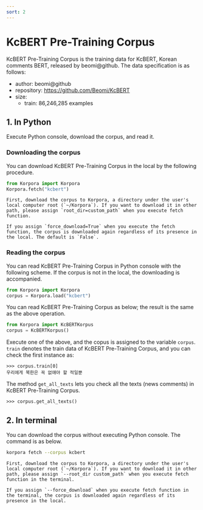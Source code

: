 ```yaml
---
sort: 2
---
```


# KcBERT Pre-Training Corpus

KcBERT Pre-Training Corpus is the training data for KcBERT, Korean comments BERT, released by beomi@github.
The data specification is as follows:

- author: beomi@github
- repository: https://github.com/Beomi/KcBERT
- size:
  - train: 86,246,285 examples

## 1. In Python

Execute Python console, download the corpus, and read it.

### Downloading the corpus

You can download KcBERT Pre-Training Corpus in the local by the following procedure.

```python
from Korpora import Korpora
Korpora.fetch("kcbert")
```

```note
First, download the corpus to Korpora, a directory under the user's local computer root (`~/Korpora`). If you want to download it in other path, please assign `root_dir=custom_path` when you execute fetch function.
```

```tip
If you assign `force_download=True` when you execute the fetch function, the corpus is downloaded again regardless of its presence in the local. The default is `False`.
```


### Reading the corpus

You can read KcBERT Pre-Training Corpus in Python console with the following scheme.
If the corpus is not in the local, the downloading is accompanied.

```python
from Korpora import Korpora
corpus = Korpora.load("kcbert")
```

You can read KcBERT Pre-Training Corpus as below;
the result is the same as the above operation.

```python
from Korpora import KcBERTKorpus
corpus = KcBERTKorpus()
```

Execute one of the above, and the copus is assigned to the variable `corpus`.
`train` denotes the train data of KcBERT Pre-Training Corpus, and you can check the first instance as:


```
>>> corpus.train[0]
우리에게 북한은 꼭 없애야 할 적일뿐
```

The method `get_all_texts` lets you check all the texts (news comments) in KcBERT Pre-Training Corpus.

```
>>> corpus.get_all_texts()
```


## 2. In terminal

You can download the corpus without executing Python console.
The command is as below.

```bash
korpora fetch --corpus kcbert
```

```note
First, download the corpus to Korpora, a directory under the user's local computer root (`~/Korpora`). If you want to download it in other path, please assign `--root_dir custom_path` when you execute fetch function in the terminal.
```

```tip
If you assign `--force_download` when you execute fetch function in the terminal, the corpus is downloaded again regardless of its presence in the local.
```
